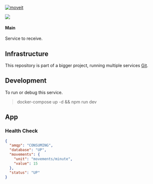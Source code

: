[![moveit](https://moveit-diegopatriota.vercel.app/logo-full.png)](moveit-diegopatriota.vercel.app)

[![](https://moveit-diegopatriota.vercel.app/moveit-1.gif)](moveit-diegopatriota.vercel.app)

#### Main

Service to receive.

## Infrastructure

This repository is part of a bigger project, running multiple services
[Git](https://github.com/DIEGOPATRIOTA/react-moveit.git).

## Development

To run or debug this service.

> docker-compose up -d && npm run dev

## App

### Health Check

```json
{
  "amqp": "CONSUMING",
  "database": "UP",
  "movements": {
    "unit": "movements/minute",
    "value": 15
  },
  "status": "UP"
}
```
